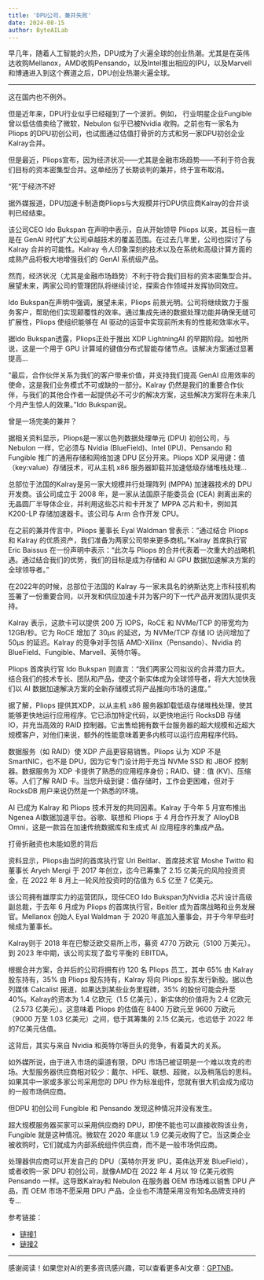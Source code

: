 ```yaml
---
title: 'DPU公司，兼并失败'
date: 2024-08-15
author: ByteAILab
---
```


早几年，随着人工智能的火热，DPU成为了火遍全球的创业热潮。尤其是在英伟达收购Mellanox，AMD收购Pensando，以及Intel推出相应的IPU，以及Marvell和博通进入到这个赛道之后，DPU创业热潮火遍全球。

---
这在国内也不例外。

但是近年来，DPU行业似乎已经碰到了一个波折。例如， 行业明星企业Fungible曾以低估值卖给了微软，Nebulon 似乎已被Nvidia 收购。之前也有一家名为Pliops 的DPU初创公司，也试图通过估值打骨折的方式和另一家DPU初创企业Kalray合并。

但是最近，Pliops宣布，因为经济状况——尤其是金融市场趋势——不利于符合我们目标的资本密集型合并。这单经历了长期谈判的兼并，终于宣布取消。

“死”于经济不好

据外媒报道，DPU加速卡制造商Pliops与大规模并行DPU供应商Kalray的合并谈判已经结束。

该公司CEO Ido Bukspan 在声明中表示，自从开始领导 Pliops 以来，其目标一直是在 GenAI 时代扩大公司卓越技术的覆盖范围。在过去几年里，公司也探讨了与 Kalray 合并的可能性。Kalray 令人印象深刻的技术以及在系统和高级计算方面的成熟产品将极大地增强我们的 GenAI 系统级产品。

然而，经济状况（尤其是金融市场趋势）不利于符合我们目标的资本密集型合并。展望未来，两家公司的管理团队将继续讨论，探索合作领域并发挥协同效应。

Ido Bukspan在声明中强调，展望未来，Pliops 前景光明。公司将继续致力于服务客户，帮助他们实现颠覆性的效率。通过集成先进的数据处理功能并确保无缝可扩展性，Pliops 使组织能够在 AI 驱动的运营中实现前所未有的性能和效率水平。

据Ido Bukspan透露，Pliops正处于推出 XDP LightningAI 的早期阶段。如他所说，这是一个用于 GPU 计算域的键值分布式智能存储节点。该解决方案通过显著提高...

“最后，合作伙伴关系为我们的客户带来价值，并支持我们提高 GenAI 应用效率的使命，这是我们业务模式不可或缺的一部分。Kalray 仍然是我们的重要合作伙伴，与我们的其他合作者一起提供必不可少的解决方案，这些解决方案将在未来几个月产生惊人的效果。”Ido Bukspan说。

曾是一场完美的兼并？

据相关资料显示，Pliops是一家以色列数据处理单元 (DPU) 初创公司，与 Nebulon 一样，它必须与 Nvidia (BlueField)、Intel (IPU)、Pensando 和 Fungible 推广的通用存储和网络加速 DPU 区分开来。Pliops XDP 采用键：值（key:value）存储技术，可从主机 x86 服务器卸载并加速低级存储堆栈处理...

总部位于法国的Kalray是另一家大规模并行处理阵列 (MPPA) 加速器技术的 DPU 开发商。该公司成立于 2008 年，是一家从法国原子能委员会 (CEA) 剥离出来的无晶圆厂半导体企业，并利用这些芯片和卡开发了 MPPA 芯片和卡，例如其 K200-LP 存储加速器卡。该公司与 Arm 合作开发 CPU。

在之前的兼并传言中，Pliops 董事长 Eyal Waldman 曾表示：“通过结合 Pliops 和 Kalray 的优质资产，我们准备为两家公司带来更多商机。”Kalray 首席执行官 Eric Baissus 在一份声明中表示：“此次与 Pliops 的合并代表着一次重大的战略机遇。通过结合我们的优势，我们的目标是成为存储和 AI GPU 数据加速解决方案的全球领导者。”

在2022年的时候，总部位于法国的 Kalray 与一家未具名的纳斯达克上市科技机构签署了一份重要合同，以开发和供应加速卡并为客户的下一代产品开发团队提供支持。

Kalray 表示，这款卡可以提供 200 万 IOPS，RoCE 和 NVMe/TCP 的带宽均为 12GB/秒。它为 RoCE 增加了 30μs 的延迟，为 NVMe/TCP 存储 IO 访问增加了 50μs 的延迟。Kalray 的竞争对手包括 AMD-Xilinx（Pensando）、Nvidia 的BlueField、Fungible、Marvell、英特尔等。

Pliops 首席执行官 Ido Bukspan 则直言：“我们两家公司拟议的合并潜力巨大。结合我们的技术专长、团队和产品，使这个新实体成为全球领导者，将大大加快我们以 AI 数据加速解决方案的全新存储模式将产品推向市场的速度。”

据了解，Pliops 提供其XDP，以从主机 x86 服务器卸载低级存储堆栈处理，使其能够更快地运行应用程序。它已添加特定代码，以更快地运行 RocksDB 存储 IO，并充当高效的 RAID 控制器。它出售给拥有数千台服务器的超大规模和近超大规模客户，对他们来说，额外的性能意味着更多内核可以运行应用程序代码。

数据服务（如 RAID）使 XDP 产品更容易销售。Pliops 认为 XDP 不是 SmartNIC，也不是 DPU，因为它专门设计用于充当 NVMe SSD 和 JBOF 控制器。数据服务为 XDP 卡提供了熟悉的应用程序身份；RAID、键：值 (KV)、压缩等。人们了解 RAID 卡。当您升级到键：值存储时，工作会更困难，但对于 RocksDB 用户来说仍然是一个熟悉的环境。

AI 已成为 Kalray 和 Pliops 技术开发的共同因素。Kalray 于今年 5 月宣布推出Ngenea AI数据加速平台。谷歌、联想和 Pliops 于 4 月合作开发了 AlloyDB Omni，这是一款旨在加速传统数据库和生成式 AI 应用程序的集成产品。

打骨折融资也未能如愿的背后

资料显示，Pliops由当时的首席执行官 Uri Beitlar、首席技术官 Moshe Twitto 和董事长 Aryeh Mergi 于 2017 年创立，迄今已筹集了 2.15 亿美元的风险投资资金，在 2022 年 8 月上一轮风险投资时的估值为 6.5 亿至 7 亿美元。

该公司拥有雄厚实力的运营团队，现任CEO Ido Bukspan为Nvidia 芯片设计高级副总裁，于去年 6 月成为 Pliops 的首席执行官，Beitler 成为首席战略和业务发展官。Mellanox 创始人 Eyal Waldman 于 2020 年底加入董事会，并于今年早些时候成为董事长。

Kalray则于 2018 年在巴黎泛欧交易所上市，募资 4770 万欧元（5100 万美元）。到 2023 年中期，该公司实现了盈亏平衡的 EBITDA。

根据合并方案，合并后的公司将拥有约 120 名 Pliops 员工，其中 65% 由 Kalray 股东持有，35% 由 Pliops 股东持有，Kalray 将向 Pliops 股东发行新股。据以色列媒体 Calcalist 报道，如果达到某些业务里程碑，35% 的股份可能会升至 40%。Kalray的资本为 1.4 亿欧元（1.5 亿美元），新实体的价值将为 2.4 亿欧元（2.573 亿美元）。这意味着 Pliops 的估值在 8400 万欧元至 9600 万欧元（9000 万至 1.03 亿美元）之间，低于其筹集的 2.15 亿美元，也远低于 2022 年的7亿美元估值。

这背后，其实与来自 Nvidia 和英特尔等巨头的竞争，有着莫大的关系。

如外媒所说，由于进入市场的渠道有限，DPU 市场已被证明是一个难以攻克的市场。大型服务器供应商相对较少：戴尔、HPE、联想、超微，以及稍落后的思科。如果其中一家或多家公司采用您的 DPU 作为标准组件，您就有很大机会成为成功的一般市场供应商。

但DPU 初创公司 Fungible 和 Pensando 发现这种情况并没有发生。

超大规模服务器买家可以采用供应商的 DPU，即使不能也可以直接收购该业务，Fungible 就是这种情况。微软在 2020 年底以 1.9 亿美元收购了它。当这类企业被收购时，它们就成为内部系统组件供应商，而不是一般市场供应商。

处理器供应商可以开发自己的 DPU（英特尔开发 IPU，英伟达开发 BlueField），或者收购一家 DPU 初创公司，就像AMD在 2022 年 4 月以 19 亿美元收购 Pensando 一样。这导致Kalray和 Nebulon 在服务器 OEM 市场难以销售 DPU 产品，而 OEM 市场不愿采用 DPU 产品，企业也不清楚采用没有知名品牌支持的专...

参考链接：
- [链接1](https://pliops.com/charting-the-future-expanding-our-reach-in-the-genai-era/)
- [链接2](https://blocksandfiles.com/2024/06/18/kalray-pliops-hammerspace)
---
感谢阅读！如果您对AI的更多资讯感兴趣，可以查看更多AI文章：[GPTNB](https://gptnb.com)。